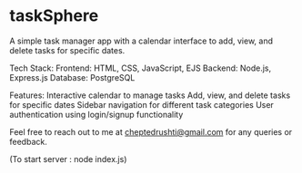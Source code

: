 # taskSphere
A simple task manager app with a calendar interface to add, view, and delete tasks for specific dates.

Tech Stack:
Frontend: HTML, CSS, JavaScript, EJS
Backend: Node.js, Express.js
Database: PostgreSQL

Features:
Interactive calendar to manage tasks
Add, view, and delete tasks for specific dates
Sidebar navigation for different task categories
User authentication using login/signup functionality

Feel free to reach out to me at cheptedrushti@gmail.com for any queries or feedback.

(To start server : node index.js)
